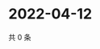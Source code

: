 # 2022-04-12

共 0 条

<!-- BEGIN WEIBO -->
<!-- 最后更新时间 Tue Apr 12 2022 18:18:18 GMT+0800 (China Standard Time) -->

<!-- END WEIBO -->
